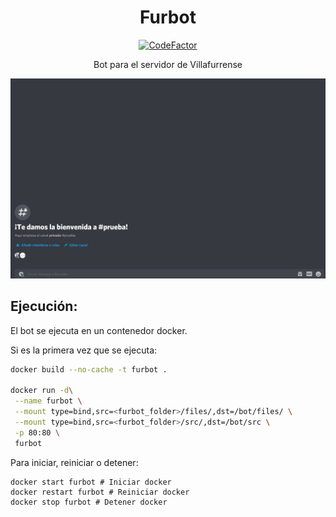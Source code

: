 <h1 align="center">Furbot</h1>

<div align="center"><a href="https://www.codefactor.io/repository/github/tekofx/furbot"><img src="https://www.codefactor.io/repository/github/tekofx/furbot/badge" alt="CodeFactor" /></a></div>

<p align="center">Bot para el servidor de Villafurrense</p>

![Demo](assets/demo.gif)

## Ejecución:

El bot se ejecuta en un contenedor docker.

Si es la primera vez que se ejecuta:

```sh
docker build --no-cache -t furbot .

docker run -d\
 --name furbot \
 --mount type=bind,src=<furbot_folder>/files/,dst=/bot/files/ \
 --mount type=bind,src=<furbot_folder>/src/,dst=/bot/src \
 -p 80:80 \
 furbot


```

Para iniciar, reiniciar o detener:

```
docker start furbot # Iniciar docker
docker restart furbot # Reiniciar docker
docker stop furbot # Detener docker
```
